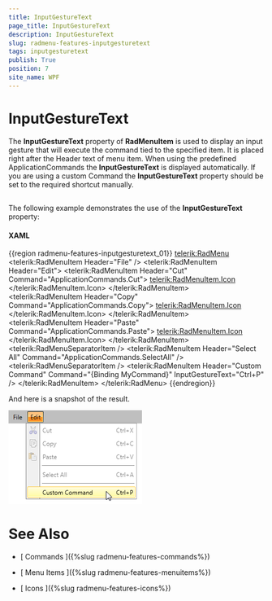 ```yaml
---
title: InputGestureText
page_title: InputGestureText
description: InputGestureText
slug: radmenu-features-inputgesturetext
tags: inputgesturetext
publish: True
position: 7
site_name: WPF
---
```


# InputGestureText



The __InputGestureText__ property of __RadMenuItem__ is used to display an
        input gesture that will execute the command tied to the specified item. It is placed right after the Header text of menu item. When
        using the predefined ApplicationCommands the __InputGestureText__ is displayed automatically. If you are using a
        custom Command the __InputGestureText__ property should be set to the required shortcut manually.
      

## 

The following example demonstrates the use of the __InputGestureText__ property:

#### __XAML__

{{region radmenu-features-inputgesturetext_01}}
	<telerik:RadMenu>
	    <telerik:RadMenuItem Header="File" />
	    <telerik:RadMenuItem Header="Edit">
	        <telerik:RadMenuItem Header="Cut" Command="ApplicationCommands.Cut">
	            <telerik:RadMenuItem.Icon>
	                <Image Source="Images/cut.png" />
	            </telerik:RadMenuItem.Icon>
	        </telerik:RadMenuItem>
	        <telerik:RadMenuItem Header="Copy" Command="ApplicationCommands.Copy">
	            <telerik:RadMenuItem.Icon>
	                <Image Source="Images/copy.png" />
	            </telerik:RadMenuItem.Icon>
	        </telerik:RadMenuItem>
	        <telerik:RadMenuItem Header="Paste" Command="ApplicationCommands.Paste">
	            <telerik:RadMenuItem.Icon>
	                <Image Source="Images/paste.png" />
	            </telerik:RadMenuItem.Icon>
	        </telerik:RadMenuItem>
	        <telerik:RadMenuSeparatorItem />
	        <telerik:RadMenuItem Header="Select All" Command="ApplicationCommands.SelectAll" />
	        <telerik:RadMenuSeparatorItem />
	        <telerik:RadMenuItem Header="Custom Command" Command="{Binding MyCommand}" InputGestureText="Ctrl+P" />
	    </telerik:RadMenuItem>
	</telerik:RadMenu>
	{{endregion}}



And here is a snapshot of the result.

![Rad Menu-Features-Input Gesture Text-01](images/RadMenu_Features_InputGestureText_01.png)

# See Also

 * [
        Commands
      ]({%slug radmenu-features-commands%})

 * [
        Menu Items
      ]({%slug radmenu-features-menuitems%})

 * [
        Icons
      ]({%slug radmenu-features-icons%})
